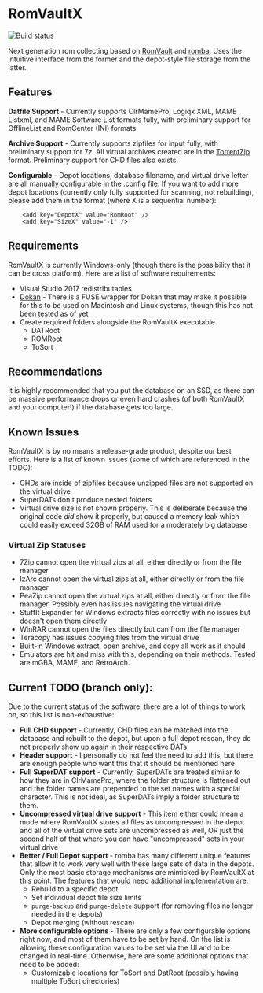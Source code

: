RomVaultX
=========

[![Build status](https://ci.appveyor.com/api/projects/status/gq1kh9sh60ta6ony/branch/master?svg=true)](https://ci.appveyor.com/project/mnadareski/romvaultx/branch/master)

Next generation rom collecting based on [RomVault](https://github.com/gjefferyes/RomVault) and [romba](https://github.com/uwedeportivo/romba/). Uses the intuitive interface from the former and the depot-style file storage from the latter.

## Features

**Datfile Support** - Currently supports ClrMamePro, Logiqx XML, MAME Listxml, and MAME Software List formats fully, with preliminary support for OfflineList and RomCenter (INI) formats.

**Archive Support** - Currently supports zipfiles for input fully, with preliminary support for 7z. All virtual archives created are in the [TorrentZip](http://www.romvault.com/trrntzip_explained.doc) format. Preliminary support for CHD files also exists.

**Configurable** - Depot locations, database filename, and virtual drive letter are all manually configurable in the .config file. If you want to add more depot locations (currently only fully supported for scanning, not rebuilding), please add them in the format (where X is a sequential number):

```
	<add key="DepotX" value="RomRoot" />
	<add key="SizeX" value="-1" />
```

## Requirements

RomVaultX is currently Windows-only (though there is the possibility that it can be cross platform). Here are a list of software requirements:

- Visual Studio 2017 redistributables
- [Dokan](https://dokan-dev.github.io/) - There is a FUSE wrapper for Dokan that may make it possible for this to be used on Macintosh and Linux systems, though this has not been tested as of yet
- Create required folders alongside the RomVaultX executable
	- DATRoot
	- ROMRoot
	- ToSort


## Recommendations

It is highly recommended that you put the database on an SSD, as there can be massive performance drops or even hard crashes (of both RomVaultX and your computer!) if the database gets too large.

## Known Issues

RomVaultX is by no means a release-grade product, despite our best efforts. Here is a list of known issues (some of which are referenced in the TODO):

- CHDs are inside of zipfiles because unzipped files are not supported on the virtual drive
- SuperDATs don't produce nested folders
- Virtual drive size is not shown properly. This is deliberate because the original code *did* show it properly, but caused a memory leak which could easily exceed 32GB of RAM used for a moderately big database

### Virtual Zip Statuses

- 7Zip cannot open the virtual zips at all, either directly or from the file manager
- IzArc cannot open the virtual zips at all, either directly or from the file manager
- PeaZip cannot open the virtual zips at all, either directly or from the file manager. Possibly even has issues navigating the virtual drive
- StuffIt Expander for Windows extracts files correctly with no issues but doesn't open them directly
- WinRAR cannot open the files directly but can from the file manager
- Teracopy has issues copying files from the virtual drive
- Built-in Windows extract, open archive, and copy all work as it should
- Emulators are hit and miss with this, depending on their methods. Tested are mGBA, MAME, and RetroArch.


## Current TODO (branch only):

Due to the current status of the software, there are a lot of things to work on, so this list is non-exhaustive:

- **Full CHD support** - Currently, CHD files can be matched into the database and rebuilt to the depot, but upon a full depot rescan, they do not properly show up again in their respective DATs
- **Header support** - I personally do not feel the need to add this, but there are enough people who want this that it should be mentioned here
- **Full SuperDAT support** - Currently, SuperDATs are treated similar to how they are in ClrMamePro, where the folder structure is flattened out and the folder names are prepended to the set names with a special character. This is not ideal, as SuperDATs imply a folder structure to them.
- **Uncompressed virtual drive support** - This item either could mean a mode where RomVaultX stores all files as uncompressed in the depot and all of the virtual drive sets are uncompressed as well, OR just the second half of that where you can have "uncompressed" sets in your virtual drive
- **Better / Full Depot support** - romba has many different unique features that allow it to work very well with these large sets of data in the depots. Only the most basic storage mechanisms are mimicked by RomVaultX at this point. The features that would need additional implementation are:
	- Rebuild to a specific depot
	- Set individual depot file size limits
	- `purge-backup` and `purge-delete` support (for removing files no longer needed in the depots)
	- Depot merging (without rescan)
- **More configurable options** - There are only a few configurable options right now, and most of them have to be set by hand. On the list is allowing these configuration values to be set via the UI and to be changed in real-time. Otherwise, here are some additional options that need to be added:
	- Customizable locations for ToSort and DatRoot (possibly having multiple ToSort directories)